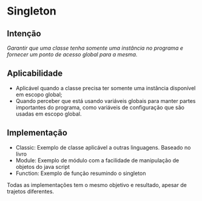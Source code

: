 # Singleton 

## Intenção

*Garantir que uma classe tenha somente uma instância no programa e fornecer um ponto de acesso global para a mesma.*

## Aplicabilidade

- Aplicável quando a classe precisa ter somente uma instância disponível em escopo global;
- Quando perceber que está usando variáveis globais para manter partes importantes do programa, como variáveis de configuração que são usadas em escopo global.

## Implementação

- Classic: Exemplo de classe aplicável a outras linguagens. Baseado no livro
- Module: Exemplo de módulo com a facilidade de manipulação de objetos do java script
- Function: Exemplo de função resumindo o singleton

Todas as implementações tem o mesmo objetivo e resultado, apesar de trajetos diferentes.